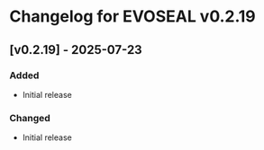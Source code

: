 # Changelog for EVOSEAL v0.2.19

## [v0.2.19] - 2025-07-23

### Added
- Initial release

### Changed
- Initial release
